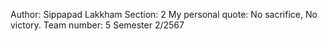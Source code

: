 Author: Sippapad Lakkham
Section: 2
My personal quote: No sacrifice, No victory.
Team number: 5
Semester 2/2567
